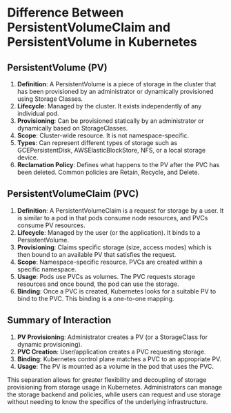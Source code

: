 # Difference Between PersistentVolumeClaim and PersistentVolume in Kubernetes

## PersistentVolume (PV)

1. **Definition**: A PersistentVolume is a piece of storage in the cluster that has been provisioned by an administrator or dynamically provisioned using Storage Classes.
2. **Lifecycle**: Managed by the cluster. It exists independently of any individual pod.
3. **Provisioning**: Can be provisioned statically by an administrator or dynamically based on StorageClasses.
4. **Scope**: Cluster-wide resource. It is not namespace-specific.
5. **Types**: Can represent different types of storage such as GCEPersistentDisk, AWSElasticBlockStore, NFS, or a local storage device.
6. **Reclamation Policy**: Defines what happens to the PV after the PVC has been deleted. Common policies are Retain, Recycle, and Delete.

## PersistentVolumeClaim (PVC)

1. **Definition**: A PersistentVolumeClaim is a request for storage by a user. It is similar to a pod in that pods consume node resources, and PVCs consume PV resources.
2. **Lifecycle**: Managed by the user (or the application). It binds to a PersistentVolume.
3. **Provisioning**: Claims specific storage (size, access modes) which is then bound to an available PV that satisfies the request.
4. **Scope**: Namespace-specific resource. PVCs are created within a specific namespace.
5. **Usage**: Pods use PVCs as volumes. The PVC requests storage resources and once bound, the pod can use the storage.
6. **Binding**: Once a PVC is created, Kubernetes looks for a suitable PV to bind to the PVC. This binding is a one-to-one mapping.

## Summary of Interaction

1. **PV Provisioning**: Administrator creates a PV (or a StorageClass for dynamic provisioning).
2. **PVC Creation**: User/application creates a PVC requesting storage.
3. **Binding**: Kubernetes control plane matches a PVC to an appropriate PV.
4. **Usage**: The PV is mounted as a volume in the pod that uses the PVC.

This separation allows for greater flexibility and decoupling of storage provisioning from storage usage in Kubernetes. Administrators can manage the storage backend and policies, while users can request and use storage without needing to know the specifics of the underlying infrastructure.

